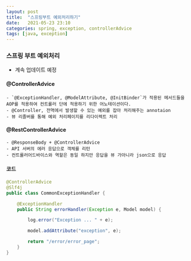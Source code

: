 ```yaml
---
layout: post
title:  "스프링부트 예외처리하기"
date:   2021-05-23 23:10
categories: spring, exception, controllerAdvice
tags: [java, exception]
---
```


### 스프링 부트 예외처리

* 계속 업데이트 예정

#### @ControllerAdvice
    - `@ExceptionHandler, @ModelAttribute, @InitBinder`가 적용된 메서드들을 AOP를 적용하여 컨트롤러 단에 적용하기 위한 어노테이션이다.
    - @Controller, 전역에서 발생할 수 있는 예외를 잡아 처리해주는 annotaion
    - 뷰 리졸버를 통해 예외 처리페이지를 리다이렉트 처리

#### @RestControllerAdvice
    - @ResponseBody + @ControllerAdvice
    - API 서버의 에러 응답으로 객체를 리턴
    - 컨트롤러어드바이스와 역할은 동일 하지만 응답을 뷰 가아니라 json으로 응답
    
#### 코드

```java
@ControllerAdvice
@Slf4j
public class CommonExceptionHandler {

    @ExceptionHandler
    public String errorHandler(Exception e, Model model) {

        log.error("Exception ... " + e);

        model.addAttribute("exception", e);

        return "/error/error_page";
    }
}

```
